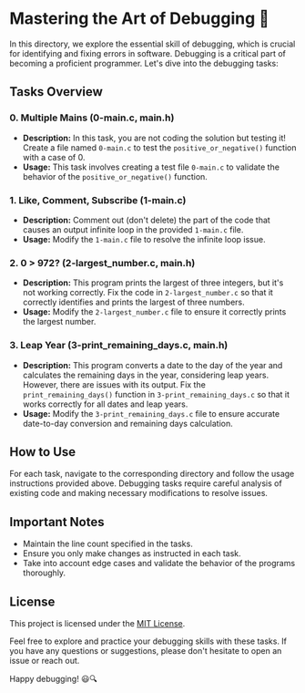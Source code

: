 # Mastering the Art of Debugging 🌟

In this directory, we explore the essential skill of debugging, which is crucial for identifying and fixing errors in software. Debugging is a critical part of becoming a proficient programmer. Let's dive into the debugging tasks:

## Tasks Overview

### 0. Multiple Mains (0-main.c, main.h)

- **Description:** In this task, you are not coding the solution but testing it! Create a file named `0-main.c` to test the `positive_or_negative()` function with a case of 0.
- **Usage:** This task involves creating a test file `0-main.c` to validate the behavior of the `positive_or_negative()` function.

### 1. Like, Comment, Subscribe (1-main.c)

- **Description:** Comment out (don't delete) the part of the code that causes an output infinite loop in the provided `1-main.c` file.
- **Usage:** Modify the `1-main.c` file to resolve the infinite loop issue.

### 2. 0 > 972? (2-largest_number.c, main.h)

- **Description:** This program prints the largest of three integers, but it's not working correctly. Fix the code in `2-largest_number.c` so that it correctly identifies and prints the largest of three numbers.
- **Usage:** Modify the `2-largest_number.c` file to ensure it correctly prints the largest number.

### 3. Leap Year (3-print_remaining_days.c, main.h)

- **Description:** This program converts a date to the day of the year and calculates the remaining days in the year, considering leap years. However, there are issues with its output. Fix the `print_remaining_days()` function in `3-print_remaining_days.c` so that it works correctly for all dates and leap years.
- **Usage:** Modify the `3-print_remaining_days.c` file to ensure accurate date-to-day conversion and remaining days calculation.

## How to Use

For each task, navigate to the corresponding directory and follow the usage instructions provided above. Debugging tasks require careful analysis of existing code and making necessary modifications to resolve issues.

## Important Notes

- Maintain the line count specified in the tasks.
- Ensure you only make changes as instructed in each task.
- Take into account edge cases and validate the behavior of the programs thoroughly.

## License

This project is licensed under the [MIT License](LICENSE).

Feel free to explore and practice your debugging skills with these tasks. If you have any questions or suggestions, please don't hesitate to open an issue or reach out.

Happy debugging! 😃🔍
